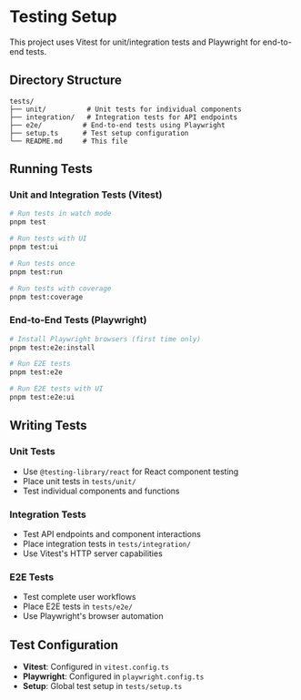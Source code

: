 # Testing Setup

This project uses Vitest for unit/integration tests and Playwright for end-to-end tests.

## Directory Structure

```
tests/
├── unit/          # Unit tests for individual components
├── integration/   # Integration tests for API endpoints
├── e2e/          # End-to-end tests using Playwright
├── setup.ts      # Test setup configuration
└── README.md     # This file
```

## Running Tests

### Unit and Integration Tests (Vitest)

```bash
# Run tests in watch mode
pnpm test

# Run tests with UI
pnpm test:ui

# Run tests once
pnpm test:run

# Run tests with coverage
pnpm test:coverage
```

### End-to-End Tests (Playwright)

```bash
# Install Playwright browsers (first time only)
pnpm test:e2e:install

# Run E2E tests
pnpm test:e2e

# Run E2E tests with UI
pnpm test:e2e:ui
```

## Writing Tests

### Unit Tests
- Use `@testing-library/react` for React component testing
- Place unit tests in `tests/unit/`
- Test individual components and functions

### Integration Tests
- Test API endpoints and component interactions
- Place integration tests in `tests/integration/`
- Use Vitest's HTTP server capabilities

### E2E Tests
- Test complete user workflows
- Place E2E tests in `tests/e2e/`
- Use Playwright's browser automation

## Test Configuration

- **Vitest**: Configured in `vitest.config.ts`
- **Playwright**: Configured in `playwright.config.ts`
- **Setup**: Global test setup in `tests/setup.ts`
